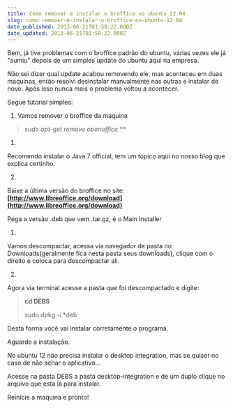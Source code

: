 ```yaml
---
title: Como remover e instalar o broffice no ubuntu 12.04
slug: como-remover-e-instalar-o-broffice-no-ubuntu-12-04
date_published: 2013-06-21T01:58:22.000Z
date_updated: 2013-06-21T01:58:22.000Z
---
```


Bem, já tive problemas com o broffice padrão do ubuntu, várias vezes ele já "sumiu" depois de um simples update do ubuntu aqui na empresa.

Não sei dizer qual update acabou removendo ele, mas aconteceu em duas maquinas, então resolvi desinstalar manualmente nas outras e instalar de novo. Após isso nunca mais o problema voltou a acontecer.

Segue tutorial simples:

1. Vamos remover o broffice da maquina

> **sudo apt-get remove openoffice*.***

1. 
Recomendo instalar o Java 7 official, tem um topico aqui no nosso blog que explica certinho.

2. 
Baixe a última versão do broffice no site: **[http://www.libreoffice.org/download](http://www.libreoffice.org/download)**

Pega a versão .deb que vem .tar.gz, é o Main Installer

1. 
Vamos descompactar, acessa via navegador de pasta no Downloads(geralmente fica nesta pasta seus downloads), clique com o direito e coloca para descompactar ali.

2. 
Agora via terminal acesse a pasta que foi descompactado e digite:

> **cd DEBS**
> 
> sudo dpkg -i *deb

Desta forma você vai instalar corretamente o programa.

Aguarde a instalação.

No ubuntu 12 não precisa instalar o desktop integration, mas se quiser no caso de não achar o aplicativo…

Acesse na pasta DEBS a pasta desktop-integration e de um duplo clique no arquivo que esta lá para instalar.

Reinicie a maquina e pronto!
